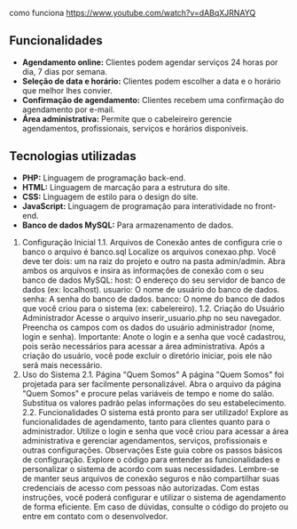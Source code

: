 como funciona https://www.youtube.com/watch?v=dABqXJRNAYQ 


## Funcionalidades

* **Agendamento online:** Clientes podem agendar serviços 24 horas por dia, 7 dias por semana.
* **Seleção de data e horário:** Clientes podem escolher a data e o horário que melhor lhes convier.
* **Confirmação de agendamento:** Clientes recebem uma confirmação do agendamento por e-mail.
* **Área administrativa:** Permite que o cabeleireiro gerencie agendamentos, profissionais, serviços e horários disponíveis.

## Tecnologias utilizadas

* **PHP:** Linguagem de programação back-end.
* **HTML:** Linguagem de marcação para a estrutura do site.
* **CSS:** Linguagem de estilo para o design do site.
* **JavaScript:** Linguagem de programação para interatividade no front-end.
* **Banco de dados MySQL:** Para armazenamento de dados.

1. Configuração Inicial
1.1. Arquivos de Conexão
antes de configura crie o banco o arquivo é banco.sql
Localize os arquivos conexao.php. Você deve ter dois: um na raiz do projeto e outro na pasta admin/admin.
Abra ambos os arquivos e insira as informações de conexão com o seu banco de dados MySQL:
host: O endereço do seu servidor de banco de dados (ex: localhost).
usuario: O nome de usuário do banco de dados.
senha: A senha do banco de dados.
banco: O nome do banco de dados que você criou para o sistema (ex: cabelereiro).
1.2. Criação do Usuário Administrador
Acesse o arquivo inserir_usuario.php no seu navegador.
Preencha os campos com os dados do usuário administrador (nome, login e senha).
Importante: Anote o login e a senha que você cadastrou, pois serão necessários para acessar a área administrativa.
Após a criação do usuário, você pode excluir o diretório iniciar, pois ele não será mais necessário.
2. Uso do Sistema
2.1. Página "Quem Somos"
A página "Quem Somos" foi projetada para ser facilmente personalizável.
Abra o arquivo da página "Quem Somos" e procure pelas variáveis de tempo e nome do salão.
Substitua os valores padrão pelas informações do seu estabelecimento.
2.2. Funcionalidades
O sistema está pronto para ser utilizado! Explore as funcionalidades de agendamento, tanto para clientes quanto para o administrador.
Utilize o login e senha que você criou para acessar a área administrativa e gerenciar agendamentos, serviços, profissionais e outras configurações.
Observações
Este guia cobre os passos básicos de configuração. Explore o código para entender as funcionalidades e personalizar o sistema de acordo com suas necessidades.
Lembre-se de manter seus arquivos de conexão seguros e não compartilhar suas credenciais de acesso com pessoas não autorizadas.
Com estas instruções, você poderá configurar e utilizar o sistema de agendamento de forma eficiente. Em caso de dúvidas, consulte o código do projeto ou entre em contato com o desenvolvedor.
